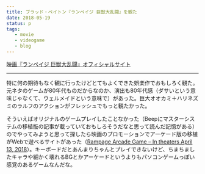 ```yaml
---
title: ブラッド・ペイトン『ランペイジ 巨獣大乱闘』を観た
date: 2018-05-19
status: p
tags:
   - movie
   - videogame
   - blog
---
```


[映画『ランペイジ 巨獣大乱闘』オフィシャルサイト](http://wwws.warnerbros.co.jp/rampagemovie/)<br>

---

特に何の期待もなく観に行ったけどとてもよくできた娯楽作でおもしろく観た。元ネタのゲームが80年代ものだからなのか、演出も80年代感（ダサいという意味じゃなくて、ウェルメイドという意味で）があった。巨大オオカミ＋ハリネズミのラルフのアクションがフレッシュでもっと観たかった。<br>

そういえばオリジナルのゲームプレイしたことなかった（Beepにマスターシステムの移植版の記事が載っていておもしろそうだなと思って読んだ記憶がある）のでやってみようと思って探したら映画のプロモーションでアーケード版の移植がWebで遊べるサイトがあった（[Rampage Arcade Game – In theaters April 13, 2018](http://game.rampagethemovie.com/arcade/)）。キーボードだとあんまりちゃんとプレイできないけど、ちまちましたキャラや細かく壊れるBGとかアーケードというよりもパソコンゲームっぽい感覚のあるゲームなんだな。
